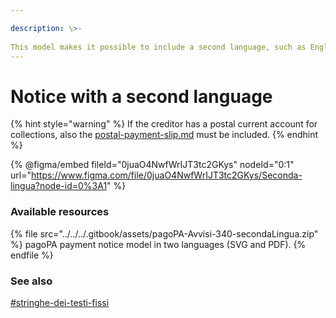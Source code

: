 ```yaml
---

description: \>-  
This model makes it possible to include a second language, such as English, without requiring additional pages.
---
```


# Notice with a second language

{% hint style="warning" %} If the creditor has a postal current account for collections, also the [postal-payment-slip.md](../../../attachment-2/technical-specifications/payment-data/postal-payment-slip.md "mention") must be included. {% endhint %}

{% @figma/embed fileId="0juaO4NwfWrIJT3tc2GKys" nodeId="0:1" url="https://www.figma.com/file/0juaO4NwfWrIJT3tc2GKys/Seconda-lingua?node-id=0%3A1" %}

### Available resources

{% file src="../../../.gitbook/assets/pagoPA-Avvisi-340-secondaLingua.zip" %} pagoPA payment notice model in two languages (SVG and PDF). {% endfile %}

### See also

[#stringhe-dei-testi-fissi](./#stringhe-dei-testi-fissi "mention")